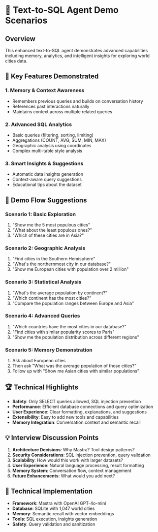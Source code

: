 # 🚀 Text-to-SQL Agent Demo Scenarios

## Overview
This enhanced text-to-SQL agent demonstrates advanced capabilities including memory, analytics, and intelligent insights for exploring world cities data.

## 🎯 Key Features Demonstrated

### 1. **Memory & Context Awareness**
- Remembers previous queries and builds on conversation history
- References past interactions naturally
- Maintains context across multiple related queries

### 2. **Advanced SQL Analytics**
- Basic queries (filtering, sorting, limiting)
- Aggregations (COUNT, AVG, SUM, MIN, MAX)
- Geographic analysis using coordinates
- Complex multi-table style analysis

### 3. **Smart Insights & Suggestions**
- Automatic data insights generation
- Context-aware query suggestions
- Educational tips about the dataset

## 🎪 Demo Flow Suggestions

### **Scenario 1: Basic Exploration**
1. "Show me the 5 most populous cities"
2. "What about the least populous ones?"
3. "Which of these cities are in Asia?"

### **Scenario 2: Geographic Analysis**
1. "Find cities in the Southern Hemisphere"
2. "What's the northernmost city in our database?"
3. "Show me European cities with population over 2 million"

### **Scenario 3: Statistical Analysis**
1. "What's the average population by continent?"
2. "Which continent has the most cities?"
3. "Compare the population ranges between Europe and Asia"

### **Scenario 4: Advanced Queries**
1. "Which countries have the most cities in our database?"
2. "Find cities with similar popularity scores to Paris"
3. "Show me the population distribution across different regions"

### **Scenario 5: Memory Demonstration**
1. Ask about European cities
2. Then ask "What was the average population of those cities?"
3. Follow up with "Show me Asian cities with similar populations"

## 🏆 Technical Highlights

- **Safety**: Only SELECT queries allowed, SQL injection prevention
- **Performance**: Efficient database connections and query optimization  
- **User Experience**: Clear formatting, explanations, and suggestions
- **Extensibility**: Easy to add new tools and capabilities
- **Memory Integration**: Conversation context and semantic recall

## 💡 Interview Discussion Points

1. **Architecture Decisions**: Why Mastra? Tool design patterns?
2. **Security Considerations**: SQL injection prevention, query validation
3. **Scalability**: How would this work with larger datasets?
4. **User Experience**: Natural language processing, result formatting
5. **Memory System**: Conversation flow, context management
6. **Future Enhancements**: What would you add next?

## 🔧 Technical Implementation

- **Framework**: Mastra with OpenAI GPT-4o-mini
- **Database**: SQLite with 1,047 world cities
- **Memory**: Semantic recall with vector embeddings
- **Tools**: SQL execution, insights generation
- **Safety**: Query validation and sanitization
